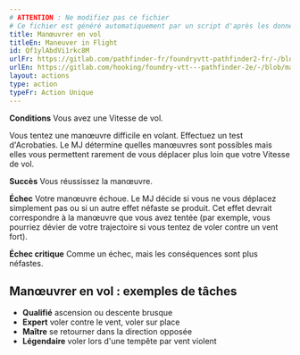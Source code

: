 ```yaml
---
# ATTENTION : Ne modifiez pas ce fichier
# Ce fichier est généré automatiquement par un script d'après les données du module Foundry VTT officiel et de sa traduction
title: Manœuvrer en vol
titleEn: Maneuver in Flight
id: Qf1ylAbdVi1rkc8M
urlFr: https://gitlab.com/pathfinder-fr/foundryvtt-pathfinder2-fr/-/blob/master/data/actions/Qf1ylAbdVi1rkc8M.htm
urlEn: https://gitlab.com/hooking/foundry-vtt---pathfinder-2e/-/blob/master/packs/data/actions.db/maneuver-in-flight.json
layout: actions
type: action
typeFr: Action Unique
---
```

**Conditions** Vous avez une Vitesse de vol.

Vous tentez une manœuvre difficile en volant. Effectuez un test d'<span data-pf2-action="maneuverInFlight" data-pf2-glyph="A">Acrobaties. Le MJ détermine quelles manœuvres sont possibles mais elles vous permettent rarement de vous déplacer plus loin que votre Vitesse de vol.

**Succès** Vous réussissez la manœuvre.

**Échec** Votre manœuvre échoue. Le MJ décide si vous ne vous déplacez simplement pas ou si un autre effet néfaste se produit. Cet effet devrait correspondre à la manœuvre que vous avez tentée (par exemple, vous pourriez dévier de votre trajectoire si vous tentez de voler contre un vent fort).

**Échec critique** Comme un échec, mais les conséquences sont plus néfastes.

## Manœuvrer en vol : exemples de tâches

- **Qualifié** ascension ou descente brusque
- **Expert** voler contre le vent, voler sur place
- **Maître** se retourner dans la direction opposée
- **Légendaire** voler lors d'une tempête par vent violent
